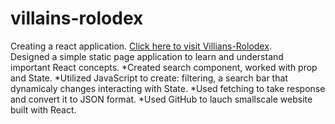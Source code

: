 # villains-rolodex
Creating a react application. [Click here to visit Villians-Rolodex](https://ade-omi.github.io/villains-rolodex/). 
<br>
Designed a simple static page application to learn and understand important React concepts.
*Created search component, worked with prop and State.
*Utilized JavaScript to create: filtering, a search bar that dynamicaly changes interacting with State. 
*Used fetching to take response and convert it to JSON format. 
*Used GitHub to lauch smallscale website built with React.
